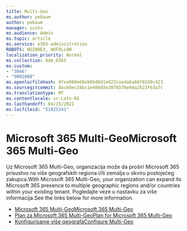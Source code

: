 ```yaml
---
title: Multi-Geo
ms.author: pebaum
author: pebaum
manager: scotv
ms.audience: Admin
ms.topic: article
ms.service: o365-administration
ROBOTS: NOINDEX, NOFOLLOW
localization_priority: Normal
ms.collection: Adm_O365
ms.custom:
- "3046"
- "9001088"
ms.openlocfilehash: 0fea960e68eb66d0d14423caa4a6a66f82d9c423
ms.sourcegitcommit: 8bc60ec34bc1e40685e3976576e04a2623f63a7c
ms.translationtype: MT
ms.contentlocale: sr-Latn-RS
ms.lasthandoff: 04/15/2021
ms.locfileid: "51825241"
---
```

# <a name="microsoft-365-multi-geo"></a><span data-ttu-id="25134-102">Microsoft 365 Multi-Geo</span><span class="sxs-lookup"><span data-stu-id="25134-102">Microsoft 365 Multi-Geo</span></span>

<span data-ttu-id="25134-103">Uz Microsoft 365 Multi-Geo, organizacija može da proširi Microsoft 365 prisustvo na više geografskih regiona i/ili zemalja u okviru postojećeg zakupca.</span><span class="sxs-lookup"><span data-stu-id="25134-103">With Microsoft 365 Multi-Geo, your organization can expand its Microsoft 365 presence to multiple geographic regions and/or countries within your existing tenant.</span></span> <span data-ttu-id="25134-104">Pogledajte veze u nastavku za više informacija.</span><span class="sxs-lookup"><span data-stu-id="25134-104">See the links below for more information.</span></span>

- [<span data-ttu-id="25134-105">Microsoft 365 Multi-Geo</span><span class="sxs-lookup"><span data-stu-id="25134-105">Microsoft 365 Multi-Geo</span></span>](https://docs.microsoft.com/office365/enterprise/office-365-multi-geo)
- [<span data-ttu-id="25134-106">Plan za Microsoft 365 Multi-Geo</span><span class="sxs-lookup"><span data-stu-id="25134-106">Plan for Microsoft 365 Multi-Geo</span></span>](https://docs.microsoft.com/office365/enterprise/plan-for-multi-geo)
- [<span data-ttu-id="25134-107">Konfigurisanje više geografa</span><span class="sxs-lookup"><span data-stu-id="25134-107">Configure Multi-Geo</span></span>](https://docs.microsoft.com/office365/enterprise/multi-geo-tenant-configuration)
